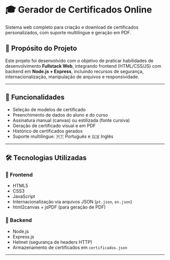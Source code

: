 # 🎓 Gerador de Certificados Online

Sistema web completo para criação e download de certificados personalizados, com suporte multilíngue e geração em PDF.



## 📌 Propósito do Projeto

Este projeto foi desenvolvido com o objetivo de praticar habilidades de desenvolvimento **Fullstack Web**, integrando frontend (HTML/CSS/JS) com backend em **Node.js + Express**, incluindo recursos de segurança, internacionalização, manipulação de arquivos e responsividade.

---

## 🚀 Funcionalidades

- Seleção de modelos de certificado
- Preenchimento de dados do aluno e do curso
- Assinatura manual (canvas) ou estilizada (fonte cursiva)
- Geração de certificado visual e em PDF
- Histórico de certificados gerados
- Suporte multilíngue: 🇵🇹 Português e 🇬🇧 Inglês

---

## 🛠 Tecnologias Utilizadas

### 🔹 Frontend
- HTML5
- CSS3
- JavaScript
- Internacionalização via arquivos JSON (`pt.json`, `en.json`)
- html2canvas + jsPDF (para geração de PDF)

### 🔹 Backend
- Node.js
- Express.js
- Helmet (segurança de headers HTTP)
- Armazenamento de certificados em `certificados.json`

---


